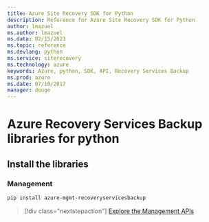 ```yaml
---
title: Azure Site Recovery SDK for Python
description: Reference for Azure Site Recovery SDK for Python
author: lmazuel
ms.author: lmazuel
ms.data: 02/15/2023
ms.topic: reference
ms.devlang: python
ms.service: siterecovery
ms.technology: azure
keywords: Azure, python, SDK, API, Recovery Services Backup
ms.prod: azure
ms.date: 07/10/2017
manager: douge
---
```

# Azure Recovery Services Backup libraries for python

## Install the libraries


### Management

```bash
pip install azure-mgmt-recoveryservicesbackup
```
> [!div class="nextstepaction"]
> [Explore the Management APIs](/python/api/overview/azure/recoveryservicesbackup/management)